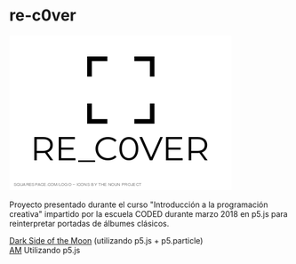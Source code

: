 # re-c0ver
![Logo Proyecto](logo.png)

Proyecto presentado durante el curso "Introducción a la programación creativa" impartido por la escuela CODED durante marzo 2018 en p5.js para reinterpretar portadas de álbumes clásicos.

[Dark Side of the Moon](https://callejasv1.github.io/Dark%20Side/) (utilizando p5.js + p5.particle)  
[AM](https://callejasv1.github.io/am/) Utilizando p5.js
